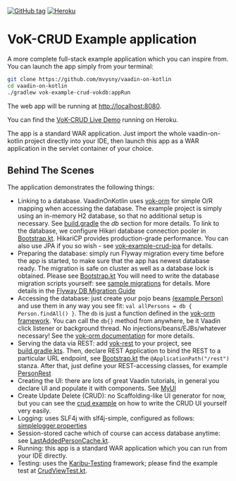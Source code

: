 [![GitHub tag](https://img.shields.io/github/tag/mvysny/vaadin-on-kotlin.svg)](https://github.com/mvysny/vaadin-on-kotlin/tags)
[![Heroku](https://heroku-badge.herokuapp.com/?app=vok-crud&style=flat&svg=1)](https://vok-crud.herokuapp.com/)

# VoK-CRUD Example application

A more complete full-stack example application which you can inspire from. You can launch the app simply from your terminal:

```bash
git clone https://github.com/mvysny/vaadin-on-kotlin
cd vaadin-on-kotlin
./gradlew vok-example-crud-vokdb:appRun
```

The web app will be running at [http://localhost:8080](http://localhost:8080).

You can find the [VoK-CRUD Live Demo](https://vok-crud.herokuapp.com/) running on Heroku.

The app is a standard WAR application. Just import the whole vaadin-on-kotlin project directly into your IDE, then launch this app
as a WAR application in the servlet container of your choice.

## Behind The Scenes

The application demonstrates the following things:

* Linking to a database. VaadinOnKotlin uses [vok-orm](https://github.com/mvysny/vok-orm) for simple O/R mapping when accessing the database.
  The example project is simply using an in-memory H2 database, so that no additional setup is necessary. See 
  [build.gradle](build.gradle) the *db* section for more details.
  To link to the database, we configure Hikari database connection pooler in [Bootstrap.kt](src/main/kotlin/example/crud/Bootstrap.kt). HikariCP provides production-grade performance.
  You can also use JPA if you so wish - see [vok-example-crud-jpa](../vok-example-crud-jpa) for details.
* Preparing the database: simply run Flyway migration every time before the app is started, to make sure that the app has newest database ready.
  The migration is safe on cluster as well as a database lock is obtained.
  Please see [Bootstrap.kt](src/main/kotlin/example/crud/Bootstrap.kt)
  You will need to write the database migration scripts yourself: see [sample migrations](src/main/resources/db/migration) for details.
  More details in the [Flyway DB Migration Guide](https://flywaydb.org/documentation/migration/sql)
* Accessing the database: just create your pojo beans [(example Person)](src/main/kotlin/example/crud/personeditor/Person.kt)
  and use them in any way you see fit:
  `val allPersons = db { Person.findAll() }`. The `db` is just a function defined in the [vok-orm framework](https://github.com/mvysny/vok-orm).
  You can call the `db{}` method from anywhere, be it Vaadin click listener or background thread.
  No injections/beans/EJBs/whatever necessary! See the [vok-orm documentation](https://github.com/mvysny/vok-orm) for more details.
* Serving the data via REST: add [vok-rest](../vok-rest) to your project, see [build.gradle.kts](build.gradle.kts). Then, declare REST Application to bind
  the REST to a particular URL endpoint, see
  [Bootstrap.kt](src/main/kotlin/example/crud/Bootstrap.kt)
  the `@ApplicationPath("/rest")` stanza. After that, just define your REST-accessing classes, for example
  [PersonRest](src/main/kotlin/example/crud/PersonRest.kt)
* Creating the UI: there are lots of great Vaadin tutorials, in general you declare UI and populate it with components. See
  [MyUI](src/main/kotlin/example/crud/MyUI.kt)
* Create Update Delete (CRUD): no Scaffolding-like UI generator for now, but you can see the
  [crud example](src/main/kotlin/example/crud/personeditor) on how to write the CRUD UI yourself very easily.
* Logging: uses SLF4j with slf4j-simple, configured as follows: [simplelogger.properties](src/main/resources/simplelogger.properties)
* Session-stored cache which of course can access database anytime: see [LastAddedPersonCache.kt](src/main/kotlin/example/crud/LastAddedPersonCache.kt).
* Running: this app is a standard WAR application which you can run from your IDE directly.
* Testing: uses the [Karibu-Testing](https://github.com/mvysny/karibu-testing) framework; please find the example test at [CrudViewTest.kt](src/test/kotlin/example/crud/personeditor/CrudViewTest.kt).
